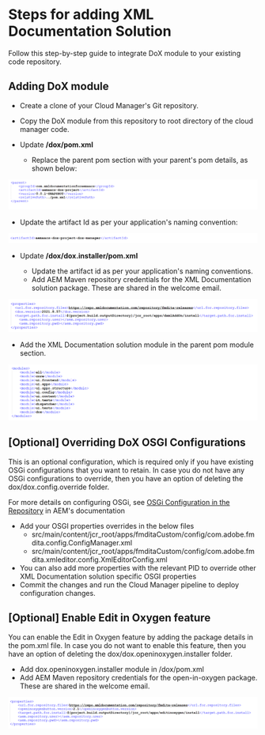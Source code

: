# **Steps for adding XML Documentation Solution**

Follow this step-by-step guide to integrate DoX module to your existing code repository.

## Adding DoX module

- Create a clone of your Cloud Manager&#39;s Git repository.
- Copy the DoX module from this repository to root directory of the cloud manager code.
- Update  **/dox/pom.xml**


  - Replace the parent pom section with your parent&#39;s pom details, as shown below:

 ![parentpom.png](assets/parentpom.png)

  - Update the artifact Id as per your application&#39;s naming convention:

![artifactid.png](assets/artifactid.png)

- Update  **/dox/dox.installer/pom.xml**

  - Update the artifact id as per your application&#39;s naming conventions.
  - Add AEM Maven repository credentials for the XML Documentation solution package. These are shared in the welcome email.

![doxproperties.png](assets/doxproperties.png)

- Add the XML Documentation solution module in the parent pom module section.

 ![modules.png](assets/modules.png)

## [Optional] Overriding DoX OSGI Configurations

This is an optional configuration, which is required only if you have existing OSGi configurations that you want to retain. In case you do not have any OSGi configurations to override, then you have an option of deleting the dox/dox.config.override folder.

For more details on configuring OSGi, see [OSGi Configuration in the Repository](https://experienceleague.adobe.com/docs/experience-manager-65/deploying/configuring/configuring-osgi.html) in AEM&#39;s documentation

- Add your OSGI properties overrides in the below files
  - src/main/content/jcr\_root/apps/fmditaCustom/config/com.adobe.fmdita.config.ConfigManager.xml
  - src/main/content/jcr\_root/apps/fmditaCustom/config/com.adobe.fmdita.xmleditor.config.XmlEditorConfig.xml
- You can also add more properties with the relevant PID to override other XML Documentation solution specific OSGI properties
- Commit the changes and run the Cloud Manager pipeline to deploy configuration changes.

## [Optional] Enable Edit in Oxygen feature

You can enable the Edit in Oxygen feature by adding the package details in the pom.xml file. In case you do not want to enable this feature, then you have an option of deleting the dox/dox.openinoxygen.installer folder.

- Add dox.openinoxygen.installer module in /dox/pom.xml
- Add AEM Maven repository credentials for the open-in-oxygen package. These are shared in the welcome email.

![openinoxygenproperties.png](assets/openinoxygenproperties.png)
